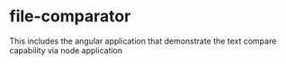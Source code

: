 # file-comparator
This includes the angular application that demonstrate the text compare capability via node application
